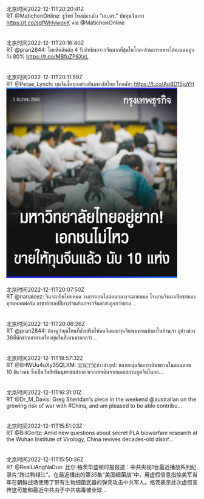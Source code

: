 北京时间2022-12-11T20:20:41Z<br>RT @MatichonOnline: ชูวิทย์ โพสต์แรงถึง “ผบ.ตร.” ปมทุนจีนเทา https://t.co/sqfWHvwpxK via @MatichonOnline<br><br><br>北京时间2022-12-11T20:16:40Z<br>RT @pran2844: ไทยติดอันดับ 4 รับอิทธิพลจากจีนมากที่สุดในโลก-ด้านการทหารได้คะแนนสูงถึง 80% https://t.co/MBfuZP8XxL<br><br><br>北京时间2022-12-11T20:11:59Z<br>RT @Petae_Lynch: ทุนจีนซื้อทุกอย่างยันมหาลัยไทย โหดสัสๆ https://t.co/Ap8D15joYH<br><img src='/temp/image/2022/n-Month-12/1601912680284971008_0.jpg' width='450' height='500'><br><br>北京时间2022-12-11T20:07:50Z<br>RT @nanaicez: จีนจะกลืนไทยหมด วงการออนไลน์คนกลางจะตายหมด โรงงานจีนมาเปิดขายเองทุกแพลตฟอร์ม ลาซาด้าชอปปี้บางร้านส่งมาจากจีนค่าส่งถูกกว่าบางเ…<br><br><br>北京时间2022-12-11T20:06:26Z<br>RT @pran2844: ต้องดูว่า​ยุคไหนที่ส่งเสริมให้คนจีนและทุนจีนพาเหรดเข้ามาในบ้านเรา​ ดูข่าวช่อง​ 36​ ที่นักข่าวเขาตามเรื่องทุนจีนสีเทาเขาบอกว่า…<br><br><br>北京时间2022-12-11T19:57:32Z<br>RT @8HWUu4uXy35QLXM: 🇨🇳🇹🇼ข่าวล่าสุด!: หลายกลุ่มจัดการเดินขบวนในลอนดอน 10 ธันวาคม ซึ่งเป็นวันสิทธิมนุษยชนสากล พวกเขาเดินจากนอกสถานทูตจีนในลอ…<br><br><br>北京时间2022-12-11T16:31:01Z<br>RT @Dr_M_Davis: Greg Sheridan's piece in the weekend @australian on the growing risk of war with #China, and am pleased to be able contribu…<br><br><br>北京时间2022-12-11T15:51:03Z<br>RT @BillGertz: Amid new questions about secret PLA biowarfare research at the Wuhan Institute of Virology, China revives decades-old disinf…<br><br><br>北京时间2022-12-11T15:50:36Z<br>RT @RealLiAngNaDuo: 比尔·格茨华盛顿时报报道：中共央视1台最近播放系列纪录片“跨过鸭绿江”。在最近播出的第35集“美国细菌战“中，用虚假信息指控美军当年在朝鲜战场使用了带有生物细菌武器的弹壳攻击中共军人。格茨表示此次虚假宣传这可能和最近中共由于中共病毒被全球…<br><br><br>